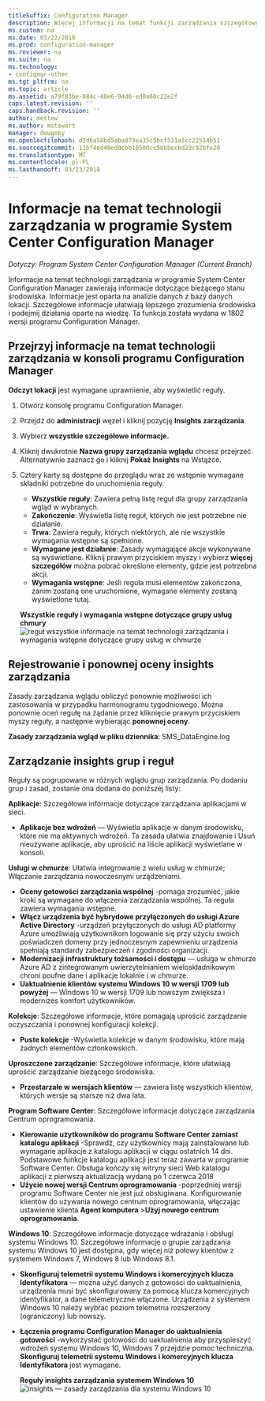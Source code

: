 ```yaml
---
titleSuffix: Configuration Manager
description: Więcej informacji na temat funkcji zarządzania szczegółowych informacji dostępnych w konsoli programu Configuration Manager.
ms.custom: na
ms.date: 03/22/2018
ms.prod: configuration-manager
ms.reviewer: na
ms.suite: na
ms.technology:
- configmgr-other
ms.tgt_pltfrm: na
ms.topic: article
ms.assetid: a79f83be-884c-48e6-94d6-ed0a68c22e2f
caps.latest.revision: ''
caps.handback.revision: ''
author: mestew
ms.author: mstewart
manager: dougeby
ms.openlocfilehash: d2d6a58bd5aba873ea35c5bcf511a3cc22514b51
ms.sourcegitcommit: 11bf4ed40ed0cbb10500cc58bbecbd23c92bfe20
ms.translationtype: MT
ms.contentlocale: pl-PL
ms.lasthandoff: 03/23/2018
---
```

# <a name="management-insights-in-system-center-configuration-manager"></a>Informacje na temat technologii zarządzania w programie System Center Configuration Manager

*Dotyczy: Program System Center Configuration Manager (Current Branch)*

Informacje na temat technologii zarządzania w programie System Center Configuration Manager zawierają informacje dotyczące bieżącego stanu środowiska. Informacje jest oparta na analizie danych z bazy danych lokacji. Szczegółowe informacje ułatwiają lepszego zrozumienia środowiska i podejmij działania oparte na wiedzę. Ta funkcja została wydana w 1802 wersji programu Configuration Manager. <!--1353967-->

## <a name="review-management-insights-in-the-configuration-manager-console"></a>Przejrzyj informacje na temat technologii zarządzania w konsoli programu Configuration Manager 
**Odczyt lokacji** jest wymagane uprawnienie, aby wyświetlić reguły.

1. Otwórz konsolę programu Configuration Manager. 
2. Przejdź do **administracji** węzeł i kliknij pozycję **Insights zarządzania**.
3. Wybierz **wszystkie szczegółowe informacje.**
4. Kliknij dwukrotnie **Nazwa grupy zarządzania wglądu** chcesz przejrzeć. Alternatywnie zaznacz go i kliknij **Pokaż Insights** na Wstążce. 
5. Cztery karty są dostępne do przeglądu wraz ze wstępnie wymagane składniki potrzebne do uruchomienia reguły. 
    - **Wszystkie reguły**: Zawiera pełną listę reguł dla grupy zarządzania wgląd w wybranych.
    - **Zakończenie**:  Wyświetla listę reguł, których nie jest potrzebne nie działanie. 
    - **Trwa**: Zawiera reguły, których niektórych, ale nie wszystkie wymagania wstępne są spełnione.
    - **Wymagane jest działanie**: Zasady wymagające akcje wykonywane są wyświetlane. Kliknij prawym przyciskiem myszy i wybierz **więcej szczegółów** można pobrać określone elementy, gdzie jest potrzebna akcji. 
    - **Wymagania wstępne**: Jeśli reguła musi elementów zakończona, zanim zostaną one uruchomione, wymagane elementy zostaną wyświetlone tutaj.   
    
    **Wszystkie reguły i wymagania wstępne dotyczące grupy usług chmury** ![reguł wszystkie informacje na temat technologii zarządzania i wymagania wstępne dotyczące grupy usług w chmurze](./media/Management-insights-all-cloud-rules.png)

## <a name="management-insights-reevaluation-and-logging"></a>Rejestrowanie i ponownej oceny insights zarządzania
Zasady zarządzania wglądu obliczyć ponownie możliwości ich zastosowania w przypadku harmonogramu tygodniowego. Można ponownie oceń regułę na żądanie przez kliknięcie prawym przyciskiem myszy reguły, a następnie wybierając **ponownej oceny**.

**Zasady zarządzania wgląd w pliku dziennika**: SMS_DataEngine.log
## <a name="management-insights-groups-and-rules"></a>Zarządzanie insights grup i reguł
Reguły są pogrupowane w różnych wglądu grup zarządzania. Po dodaniu grup i zasad, zostanie ona dodana do poniższej listy:

**Aplikacje**: Szczegółowe informacje dotyczące zarządzania aplikacjami w sieci.

- **Aplikacje bez wdrożeń** — Wyświetla aplikacje w danym środowisku, które nie ma aktywnych wdrożeń. Ta zasada ułatwia znajdowanie i Usuń nieużywane aplikacje, aby uprościć na liście aplikacji wyświetlane w konsoli. 

**Usługi w chmurze**: Ułatwia integrowanie z wielu usług w chmurze; Włączanie zarządzania nowoczesnymi urządzeniami. 
 - **Oceny gotowości zarządzania wspólnej** -pomaga zrozumieć, jakie kroki są wymagane do włączenia zarządzania wspólnej. Ta reguła zawiera wymagania wstępne. 
 - **Włącz urządzenia być hybrydowe przyłączonych do usługi Azure Active Directory** -urządzeń przyłączonych do usługi AD platformy Azure umożliwiają użytkownikom logowanie się przy użyciu swoich poświadczeń domeny przy jednoczesnym zapewnieniu urządzenia spełniają standardy zabezpieczeń i zgodności organizacji. 
 - **Modernizacji infrastruktury tożsamości i dostępu** — usługa w chmurze Azure AD z zintegrowanym uwierzytelnianiem wieloskładnikowym chroni poufne dane i aplikacje lokalnie i w chmurze. 
 - **Uaktualnienie klientów systemu Windows 10 w wersji 1709 lub powyżej** — Windows 10 w wersji 1709 lub nowszym zwiększa i modernizes komfort użytkowników. 


**Kolekcje**: Szczegółowe informacje, które pomagają uprościć zarządzanie oczyszczania i ponownej konfiguracji kolekcji.
   - **Puste kolekcje** -Wyświetla kolekcje w danym środowisku, które mają żadnych elementów członkowskich. 

**Uproszczone zarządzanie**: Szczegółowe informacje, które ułatwiają uprościć zarządzanie bieżącego środowiska. 
   - **Przestarzałe w wersjach klientów** — zawiera listę wszystkich klientów, których wersje są starsze niż dwa lata. 

**Program Software Center**: Szczegółowe informacje dotyczące zarządzania Centrum oprogramowania. 
   - **Kierowanie użytkowników do programu Software Center zamiast katalogu aplikacji** -Sprawdź, czy użytkownicy mają zainstalowane lub wymagane aplikacje z katalogu aplikacji w ciągu ostatnich 14 dni. Podstawowe funkcje katalogu aplikacji jest teraz zawarta w programie Software Center. Obsługa kończy się witryny sieci Web katalogu aplikacji z pierwszą aktualizacją wydaną po 1 czerwca 2018
   - **Użycie nowej wersji Centrum oprogramowania** -poprzedniej wersji programu Software Center nie jest już obsługiwana. Konfigurowanie klientów do używania nowego centrum oprogramowania, włączając ustawienie klienta **Agent komputera** >**Użyj nowego centrum oprogramowania**.

**Windows 10**: Szczegółowe informacje dotyczące wdrażania i obsługi systemu Windows 10. Szczegółowe informacje o grupie zarządzania systemu Windows 10 jest dostępna, gdy więcej niż połowy klientów z systemem Windows 7, Windows 8 lub Windows 8.1.
   - **Skonfiguruj telemetrii systemu Windows i komercyjnych klucza Identyfikatora** — można użyć danych z gotowości do uaktualnienia, urządzenia musi być skonfigurowany za pomocą klucza komercyjnych identyfikator, a dane telemetryczne włączone. Urządzenia z systemem Windows 10 należy wybrać poziom telemetria rozszerzony (ograniczony) lub nowszy.
   - **Łączenia programu Configuration Manager do uaktualnienia gotowości** -wykorzystać gotowości do uaktualnienia aby przyspieszyć wdrożeń systemu Windows 10, Windows 7 przejdzie pomoc techniczna. **Skonfiguruj telemetrii systemu Windows i komercyjnych klucza Identyfikatora** jest wymagane.

     **Reguły insights zarządzania systemem Windows 10**
    ![insights — zasady zarządzania dla systemu Windows 10](./media/Windows-10-insights-group.png)
    